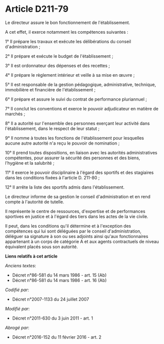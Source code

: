 # Article D211-79

Le directeur assure le bon fonctionnement de l'établissement. 

A cet effet, il exerce notamment les compétences suivantes : 

1° Il prépare les travaux et exécute les délibérations du conseil d'administration ; 

2° Il prépare et exécute le budget de l'établissement ; 

3° Il est ordonnateur des dépenses et des recettes ; 

4° Il prépare le règlement intérieur et veille à sa mise en œuvre ; 

5° Il est responsable de la gestion pédagogique, administrative, technique, immobilière et financière de l'établissement ; 

6° Il prépare et assure le suivi du contrat de performance pluriannuel ; 

7° Il conclut les conventions et exerce le pouvoir adjudicateur en matière de marchés ; 

8° Il a autorité sur l'ensemble des personnes exerçant leur activité dans l'établissement, dans le respect de leur statut ; 

9° Il nomme à toutes les fonctions de l'établissement pour lesquelles aucune autre autorité n'a reçu le pouvoir de
nomination ; 

10° Il prend toutes dispositions, en liaison avec les autorités administratives compétentes, pour assurer la sécurité des
personnes et des biens, l'hygiène et la salubrité ; 

11° Il exerce le pouvoir disciplinaire à l'égard des sportifs et des stagiaires dans les conditions fixées à l'article D.
211-80 ; 

12° Il arrête la liste des sportifs admis dans l'établissement. 

Le directeur informe de sa gestion le conseil d'administration et en rend compte à l'autorité de tutelle. 

Il représente le centre de ressources, d'expertise et de performances sportives en justice et à l'égard des tiers dans les
actes de la vie civile. 

Il peut, dans les conditions qu'il détermine et à l'exception des compétences qui lui sont déléguées par le conseil
d'administration, déléguer sa signature à son ou ses adjoints ainsi qu'aux fonctionnaires appartenant à un corps de catégorie
A et aux agents contractuels de niveau équivalent placés sous son autorité.

**Liens relatifs à cet article**

_Anciens textes_:

  - Décret n°86-581 du 14 mars 1986 - art. 15 (Ab)
  - Décret n°86-581 du 14 mars 1986 - art. 16 (Ab)

_Codifié par_:

  - Décret n°2007-1133 du 24 juillet 2007

_Modifié par_:

  - Décret n°2011-630 du 3 juin 2011 - art. 1

_Abrogé par_:

  - Décret n°2016-152 du 11 février 2016 - art. 2
